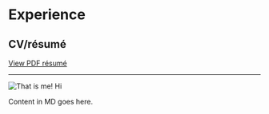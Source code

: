 # Experience

## CV/résumé

[View PDF résumé](images/CV_HENZL.pdf)

---
![That is me!](borec.png)
Hi

Content in MD goes here.
